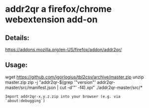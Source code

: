 # addr2qr a firefox/chrome webextension add-on

## Details:
https://addons.mozilla.org/en-US/firefox/addon/addr2qr/

## Usage:  
wget https://github.com/igorlogius/tbl2csv/archive/master.zip
unzip master.zip
zip -j "addr2qr-$(grep '"version"' addr2qr-master/src/manifest.json  | cut -d'"' -f4).xpi" ./addr2qr-master/src/*
```
Import addr2qr-x.y.z.zip into your browser (e.g. via `about:debugging`)

